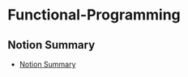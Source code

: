 # Functional-Programming

## Notion Summary
- [Notion Summary](https://www.notion.so/eyadhamza/Eng-Hammad-Playlist-925de2e92ceb400c8971f0003d77a83d?pvs=4)
